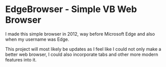 # EdgeBrowser - Simple VB Web Browser
I made this simple browser in 2012, way before Microsoft Edge and also when my username was Edge.

This project will most likely be updates as I feel like I could not only make a better web browser, I could also incorporate tabs and other more modern features into it.
